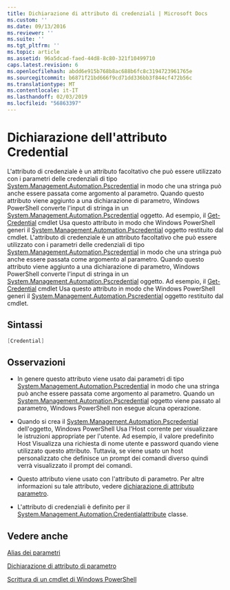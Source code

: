 ```yaml
---
title: Dichiarazione di attributo di credenziali | Microsoft Docs
ms.custom: ''
ms.date: 09/13/2016
ms.reviewer: ''
ms.suite: ''
ms.tgt_pltfrm: ''
ms.topic: article
ms.assetid: 96a5dcad-faed-44d8-8c80-321f10499710
caps.latest.revision: 6
ms.openlocfilehash: abdd6e915b768b8ac688b6fc8c3194723961765e
ms.sourcegitcommit: b6871f21bd666f9cd71dd336bb3f844cf472b56c
ms.translationtype: MT
ms.contentlocale: it-IT
ms.lasthandoff: 02/03/2019
ms.locfileid: "56863397"
---
```

# <a name="credential-attribute-declaration"></a>Dichiarazione dell'attributo Credential

L'attributo di credenziale è un attributo facoltativo che può essere utilizzato con i parametri delle credenziali di tipo [System.Management.Automation.Pscredential](/dotnet/api/System.Management.Automation.PSCredential) in modo che una stringa può anche essere passata come argomento al parametro. Quando questo attributo viene aggiunto a una dichiarazione di parametro, Windows PowerShell converte l'input di stringa in un [System.Management.Automation.Pscredential](/dotnet/api/System.Management.Automation.PSCredential) oggetto. Ad esempio, il [Get-Credential](/powershell/module/Microsoft.PowerShell.Security/Get-Credential) cmdlet Usa questo attributo in modo che Windows PowerShell generi il [System.Management.Automation.Pscredential](/dotnet/api/System.Management.Automation.PSCredential) oggetto restituito dal cmdlet.
L'attributo di credenziale è un attributo facoltativo che può essere utilizzato con i parametri delle credenziali di tipo [System.Management.Automation.Pscredential](/dotnet/api/System.Management.Automation.PSCredential) in modo che una stringa può anche essere passata come argomento al parametro. Quando questo attributo viene aggiunto a una dichiarazione di parametro, Windows PowerShell converte l'input di stringa in un [System.Management.Automation.Pscredential](/dotnet/api/System.Management.Automation.PSCredential) oggetto. Ad esempio, il [Get-Credential](/powershell/module/Microsoft.PowerShell.Security/Get-Credential) cmdlet Usa questo attributo in modo che Windows PowerShell generi il [System.Management.Automation.Pscredential](/dotnet/api/System.Management.Automation.PSCredential) oggetto restituito dal cmdlet.

## <a name="syntax"></a>Sintassi

```csharp
[Credential]
```

## <a name="remarks"></a>Osservazioni

- In genere questo attributo viene usato dai parametri di tipo [System.Management.Automation.Pscredential](/dotnet/api/System.Management.Automation.PSCredential) in modo che una stringa può anche essere passata come argomento al parametro. Quando un [System.Management.Automation.Pscredential](/dotnet/api/System.Management.Automation.PSCredential) oggetto viene passato al parametro, Windows PowerShell non esegue alcuna operazione.

- Quando si crea il [System.Management.Automation.Pscredential](/dotnet/api/System.Management.Automation.PSCredential) dell'oggetto, Windows PowerShell Usa l'Host corrente per visualizzare le istruzioni appropriate per l'utente. Ad esempio, il valore predefinito Host Visualizza una richiesta di nome utente e password quando viene utilizzato questo attributo. Tuttavia, se viene usato un host personalizzato che definisce un prompt dei comandi diverso quindi verrà visualizzato il prompt dei comandi.

- Questo attributo viene usato con l'attributo di parametro. Per altre informazioni su tale attributo, vedere [dichiarazione di attributo parametro](./parameter-attribute-declaration.md).

- L'attributo di credenziali è definito per il [System.Management.Automation.Credentialattribute](/dotnet/api/System.Management.Automation.CredentialAttribute) classe.

## <a name="see-also"></a>Vedere anche

[Alias dei parametri](./parameter-aliases.md)

[Dichiarazione di attributo di parametro](./parameter-attribute-declaration.md)

[Scrittura di un cmdlet di Windows PowerShell](./writing-a-windows-powershell-cmdlet.md)
